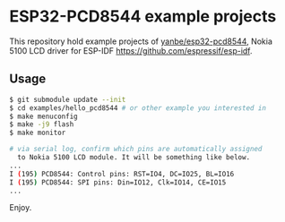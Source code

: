 # ESP32-PCD8544 example projects 

This repository hold example projects of [yanbe/esp32-pcd8544](https://github.com/yanbe/esp32-pcd8544), 
Nokia 5100 LCD driver for ESP-IDF https://github.com/espressif/esp-idf.

## Usage

```sh
$ git submodule update --init
$ cd examples/hello_pcd8544 # or other example you interested in
$ make menuconfig
$ make -j9 flash
$ make monitor

# via serial log, confirm which pins are automatically assigned 
  to Nokia 5100 LCD module. It will be something like below.
...
I (195) PCD8544: Control pins: RST=IO4, DC=IO25, BL=IO16
I (195) PCD8544: SPI pins: Din=IO12, Clk=IO14, CE=IO15
...
```

Enjoy.
